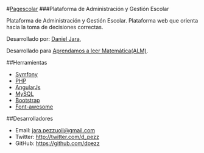 #[Pagescolar](http://pagescolar.cl)
###Plataforma de Administración y Gestión Escolar

Plataforma de Administración y Gestión Escolar. Plataforma web que orienta hacia la toma de decisiones correctas.

Desarrollado por:
  [Daniel Jara](http://twitter.com/d_pezz),
  
Desarrollado para [Aprendamos a leer Matemática(ALM)](http://www.aprendamosaleermatematica.cl).

##Herramientas
- [Symfony](http://symfony.com/)
- [PHP](http://php.net/)
- [AngularJs](https://angularjs.org/)
- [MySQL](https://www.mysql.com/)
- [Bootstrap](http://getbootstrap.com/)
- [Font-awesome](http://fortawesome.github.io/Font-Awesome/)

##Desarrolladores
- Email: jara.pezzuoli@gmail.com
- Twitter: http://twitter.com/d_pezz
- GitHub: https://github.com/dpezz
